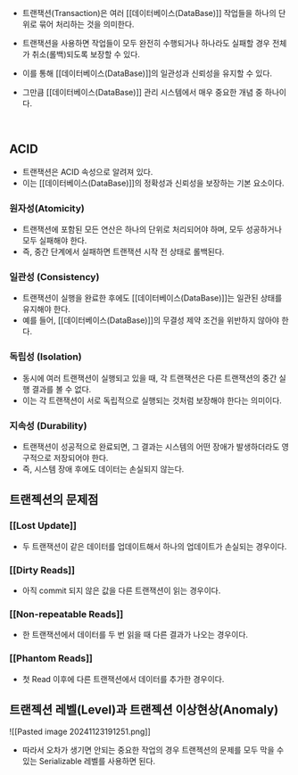 - 트랜잭션(Transaction)은 여러 [[데이터베이스(DataBase)]] 작업들을 하나의 단위로 묶어 처리하는 것을 의미한다.

- 트랜잭션을 사용하면 작업들이 모두 완전히 수행되거나 하나라도 실패할 경우 전체가 취소(롤백)되도록 보장할 수 있다.

- 이를 통해 [[데이터베이스(DataBase)]]의 일관성과 신뢰성을 유지할 수 있다.
- 그만큼 [[데이터베이스(DataBase)]] 관리 시스템에서 매우 중요한 개념 중 하나이다.

​
## ACID

- 트랜잭션은 ACID 속성으로 알려져 있다. 
- 이는 [[데이터베이스(DataBase)]]의 정확성과 신뢰성을 보장하는 기본 요소이다.

### 원자성(Atomicity)

- 트랜잭션에 포함된 모든 연산은 하나의 단위로 처리되어야 하며, 모두 성공하거나 모두 실패해야 한다.
- 즉, 중간 단계에서 실패하면 트랜잭션 시작 전 상태로 롤백된다.
### 일관성 (Consistency)

- 트랜잭션이 실행을 완료한 후에도 [[데이터베이스(DataBase)]]는 일관된 상태를 유지해야 한다.
- 예를 들어, [[데이터베이스(DataBase)]]의 무결성 제약 조건을 위반하지 않아야 한다.
### 독립성 (Isolation)

- 동시에 여러 트랜잭션이 실행되고 있을 때, 각 트랜잭션은 다른 트랜잭션의 중간 실행 결과를 볼 수 없다.
- 이는 각 트랜잭션이 서로 독립적으로 실행되는 것처럼 보장해야 한다는 의미이다.
### 지속성 (Durability)

- 트랜잭션이 성공적으로 완료되면, 그 결과는 시스템의 어떤 장애가 발생하더라도 영구적으로 저장되어야 한다.
- 즉, 시스템 장애 후에도 데이터는 손실되지 않는다.


## 트랜젝션의 문제점

### [[Lost Update]]

- 두 트랜잭션이 같은 데이터를 업데이트해서 하나의 업데이트가 손실되는 경우이다.
### [[Dirty Reads]]

- 아직 commit 되지 않은 값을 다른 트랜잭션이 읽는 경우이다.
### [[Non-repeatable Reads]]

- 한 트랜잭션에서 데이터를 두 번 읽을 때 다른 결과가 나오는 경우이다.
### [[Phantom Reads]]

- 첫 Read 이후에 다른 트랜잭션에서 데이터를 추가한 경우이다.


## 트랜젝션 레벨(Level)과 트랜젝션 이상현상(Anomaly)

![[Pasted image 20241123191251.png]]

- 따라서 오차가 생기면 안되는 중요한 작업의 경우 트랜젝션의 문제를 모두 막을 수 있는 Serializable 레벨를 사용하면 된다.